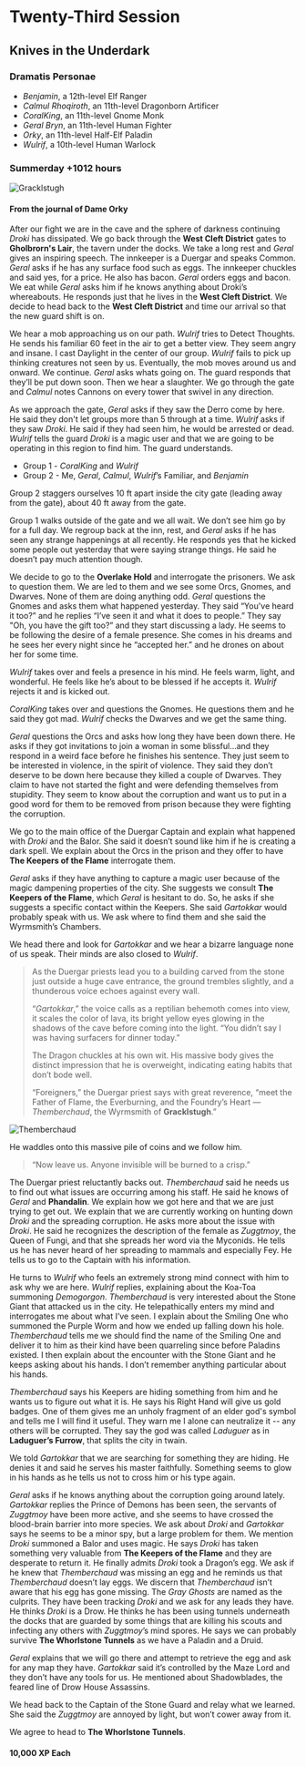 # Twenty-Third Session

## Knives in the Underdark

### Dramatis Personae

- *Benjamin*, a 12th-level Elf Ranger
- *Calmul Rhoqiroth*, an 11th-level Dragonborn Artificer
- *CoralKing*, an 11th-level Gnome Monk
- *Geral Bryn*, an 11th-level Human Fighter
- *Orky*, an 11th-level Half-Elf Paladin
- *Wulrif*, a 10th-level Human Warlock

### Summerday +1012 hours

![Gracklstugh](images/04-01.jpg)

#### From the journal of Dame Orky

After our fight we are in the cave and the sphere of darkness continuing *Droki* has dissipated. We go back through the **West Cleft District** gates to **Gholbrorn's Lair**, the tavern under the docks. We take a long rest and *Geral* gives an inspiring speech. The innkeeper is a Duergar and speaks Common. *Geral* asks if he has any surface food such as eggs. The innkeeper chuckles and said yes, for a price. He also has bacon. *Geral* orders eggs and bacon. We eat while *Geral* asks him if he knows anything about Droki’s whereabouts. He responds just that he lives in the **West Cleft District**. We decide to head back to the **West Cleft District** and time our arrival so that the new guard shift is on.

We hear a mob approaching us on our path. *Wulrif* tries to Detect Thoughts. He sends his familiar 60 feet in the air to get a better view. They seem angry and insane. I cast Daylight in the center of our group. *Wulrif* fails to pick up thinking creatures not seen by us. Eventually, the mob moves around us and onward. We continue. *Geral* asks whats going on. The guard responds that they’ll be put down soon. Then we hear a slaughter. We go through the gate and *Calmul* notes Cannons on every tower that swivel in any direction.

As we approach the gate, *Geral* asks if they saw the Derro come by here. He said they don't let groups more than 5 through at a time. *Wulrif* asks if they saw *Droki*. He said if they had seen him, he would be arrested or dead. *Wulrif* tells the guard *Droki* is a magic user and that we are going to be operating in this region to find him. The guard understands.

- Group 1 - *CoralKing* and *Wulrif*
- Group 2 - Me, *Geral*, *Calmul*, *Wulrif*’s Familiar, and *Benjamin*

Group 2 staggers ourselves 10 ft apart inside the city gate (leading away from the gate), about 40 ft away from the gate.

Group 1 walks outside of the gate and we all wait. We don’t see him go by for a full day. We regroup back at the inn, rest, and *Geral* asks if he has seen any strange happenings at all recently. He responds yes that he kicked some people out yesterday that were saying strange things. He said he doesn’t pay much attention though.

We decide to go to the **Overlake Hold** and interrogate the prisoners. We ask to question them. We are led to them and we see some Orcs, Gnomes, and Dwarves. None of them are doing anything odd. *Geral* questions the Gnomes and asks them what happened yesterday. They said “You've heard it too?” and he replies “I’ve seen it and what it does to people.” They say "Oh, you have the gift too?” and they start discussing a lady. He seems to be following the desire of a female presence. She comes in his dreams and he sees her every night since he “accepted her.” and he drones on about her for some time.

*Wulrif* takes over and feels a presence in his mind. He feels warm, light, and wonderful. He feels like he’s about to be blessed if he accepts it. *Wulrif* rejects it and is kicked out.

*CoralKing* takes over and questions the Gnomes. He questions them and he said they got mad. *Wulrif* checks the Dwarves and we get the same thing.

*Geral* questions the Orcs and asks how long they have been down there. He asks if they got invitations to join a woman in some blissful…and they respond in a weird face before he finishes his sentence. They just seem to be interested in violence, in the spirit of violence. They said they don’t deserve to be down here because they killed a couple of Dwarves. They claim to have not started the fight and were defending themselves from stupidity. They seem to know about the corruption and want us to put in a good word for them to be removed from prison because they were fighting the corruption.

We go to the main office of the Duergar Captain and explain what happened with *Droki* and the Balor. She said it doesn’t sound like him if he is creating a dark spell. We explain about the Orcs in the prison and they offer to have **The Keepers of the Flame** interrogate them.

*Geral* asks if they have anything to capture a magic user because of the magic dampening properties of the city. She suggests we consult **The Keepers of the Flame**, which *Geral* is hesitant to do. So, he asks if she suggests a specific contact within the Keepers. She said *Gartokkar* would probably speak with us. We ask where to find them and she said the Wyrmsmith’s Chambers.

We head there and look for *Gartokkar* and we hear a bizarre language none of us speak. Their minds are also closed to *Wulrif*.

> As the Duergar priests lead you to a building carved from the stone just outside a huge cave entrance, the ground trembles slightly, and a thunderous voice echoes against every wall.
>
>“*Gartokkar*,” the voice calls as a reptilian behemoth comes into view, it scales the color of lava, its bright yellow eyes glowing in the shadows of the cave before coming into the light. “You didn’t say I was having surfacers for dinner today.”
>
>The Dragon chuckles at his own wit. His massive body gives the distinct impression that he is overweight, indicating eating habits that don’t bode well.
>
>“Foreigners,” the Duergar priest says with great reverence, “meet the Father of Flame, the Everburning, and the Foundry’s Heart — *Themberchaud*, the Wyrmsmith of **Gracklstugh**.”

![Themberchaud](images/ooa04-06.png)

He waddles onto this massive pile of coins and we follow him.

> “Now leave us. Anyone invisible will be burned to a crisp.”

The Duergar priest reluctantly backs out. *Themberchaud* said he needs us to find out what issues are occurring among his staff. He said he knows of *Geral* and **Phandalin**. We explain how we got here and that we are just trying to get out. We explain that we are currently working on hunting down *Droki* and the spreading corruption. He asks more about the issue with *Droki*. He said he recognizes the description of the female as *Zuggtmoy*, the Queen of Fungi, and that she spreads her word via the Myconids. He tells us he has never heard of her spreading to mammals and especially Fey. He tells us to go to the Captain with his information.

He turns to *Wulrif* who feels an extremely strong mind connect with him to ask why we are here. *Wulrif* replies, explaining about the Koa-Toa summoning *Demogorgon*. *Themberchaud* is very interested about the Stone Giant that attacked us in the city. He telepathically enters my mind and interrogates me about what I’ve seen. I explain about the Smiling One who summoned the Purple Worm and how we ended up falling down his hole. *Themberchaud* tells me we should find the name of the Smiling One and deliver it to him as their kind have been quarreling since before Paladins existed. I then explain about the encounter with the Stone Giant and he keeps asking about his hands. I don’t remember anything particular about his hands.

*Themberchaud* says his Keepers are hiding something from him and he wants us to figure out what it is. He says his Right Hand will give us gold badges. One of them gives me an unholy fragment of an elder god's symbol and tells me I will find it useful. They warn me I alone can neutralize it -- any others will be corrupted. They say the god was called *Laduguer* as in **Laduguer’s Furrow**, that splits the city in twain.

We told *Gartokkar* that we are searching for something they are hiding. He denies it and said he serves his master faithfully. Something seems to glow in his hands as he tells us not to cross him or his type again.

*Geral* asks if he knows anything about the corruption going around lately. *Gartokkar* replies the Prince of Demons has been seen, the servants of *Zuggtmoy* have been more active, and she seems to have crossed the blood-brain barrier into more species. We ask about *Droki* and *Gartokkar* says he seems to be a minor spy, but a large problem for them. We mention *Droki* summoned a Balor and uses magic. He says *Droki* has taken something very valuable from **The Keepers of the Flame** and they are desperate to return it. He finally admits *Droki* took a Dragon’s egg. We ask if he knew that *Themberchaud* was missing an egg and he reminds us that *Themberchaud* doesn’t lay eggs. We discern that *Themberchaud* isn’t aware that his egg has gone missing. The *Gray Ghosts* are named as the culprits. They have been tracking *Droki* and we ask for any leads they have. He thinks *Droki* is a Drow. He thinks he has been using tunnels underneath the docks that are guarded by some things that are killing his scouts and infecting any others with *Zuggtmoy*’s mind spores. He says we can probably survive **The Whorlstone Tunnels** as we have a Paladin and a Druid.

*Geral* explains that we will go there and attempt to retrieve the egg and ask for any map they have. *Gartokkar* said it’s controlled by the Maze Lord and they don’t have any tools for us. He mentioned about Shadowblades, the feared line of Drow House Assassins.

We head back to the Captain of the Stone Guard and relay what we learned. She said the *Zuggtmoy* are annoyed by light, but won’t cower away from it.

We agree to head to **The Whorlstone Tunnels**.

#### 10,000 XP Each
